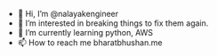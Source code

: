 - 👋 Hi, I’m @nalayakengineer
- 👀 I’m interested in breaking things to fix them again.
- 🌱 I’m currently learning python, AWS
- 📫 How to reach me bharatbhushan.me

<!---
nalayakengineer/nalayakengineer is a ✨ special ✨ repository because its `README.md` (this file) appears on your GitHub profile.
You can click the Preview link to take a look at your changes.
--->
